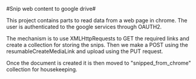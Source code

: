 #Snip web content to google drive#

This project contains parts to read data from a web page in chrome. The user is authenticated to the google services through OAUTH2. 

The mechanism is to use XMLHttpRequests to GET the required links and create a collection for storing the snips. Then we make a POST using the resumableCreateMediaLink and upload using the PUT request.

Once the document is created it is then moved to "snipped_from_chrome" collection for housekeeping.

